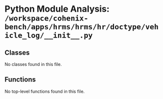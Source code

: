 # Python Module Analysis: `/workspace/cohenix-bench/apps/hrms/hrms/hr/doctype/vehicle_log/__init__.py`

## Classes

No classes found in this file.


## Functions

No top-level functions found in this file.
